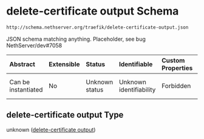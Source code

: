 # delete-certificate output Schema

```txt
http://schema.nethserver.org/traefik/delete-certificate-output.json
```

JSON schema matching anything. Placeholder, see bug NethServer/dev#7058

| Abstract            | Extensible | Status         | Identifiable            | Custom Properties | Additional Properties | Access Restrictions | Defined In                                                                                      |
| :------------------ | :--------- | :------------- | :---------------------- | :---------------- | :-------------------- | :------------------ | :---------------------------------------------------------------------------------------------- |
| Can be instantiated | No         | Unknown status | Unknown identifiability | Forbidden         | Allowed               | none                | [delete-certificate-output.json](traefik/delete-certificate-output.json "open original schema") |

## delete-certificate output Type

unknown ([delete-certificate output](delete-certificate-output.md))
